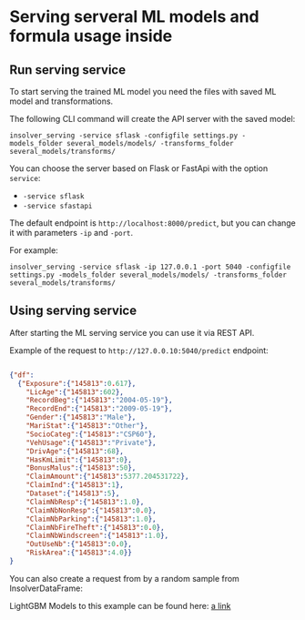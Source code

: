 # Serving serveral ML models and formula usage inside

## Run serving service

To start serving the trained ML model you need the files with saved ML model and transformations.

The following CLI command will create the API server with the saved model:

```shell
insolver_serving -service sflask -configfile settings.py -models_folder several_models/models/ -transforms_folder several_models/transforms/
```

You can choose the server based on Flask or FastApi with the option `service`:
- `-service sflask`
- `-service sfastapi`

The default endpoint is `http://localhost:8000/predict`, but you can change it with parameters `-ip` and `-port`.

For example:
```shell
insolver_serving -service sflask -ip 127.0.0.1 -port 5040 -configfile settings.py -models_folder several_models/models/ -transforms_folder several_models/transforms/
```


## Using serving service

After starting the ML serving service you can use it via REST API.


Example of the request to `http://127.0.0.10:5040/predict` endpoint:
```json

{"df": 
  {"Exposure":{"145813":0.617},
    "LicAge":{"145813":602},
    "RecordBeg":{"145813":"2004-05-19"},
    "RecordEnd":{"145813":"2009-05-19"},
    "Gender":{"145813":"Male"},
    "MariStat":{"145813":"Other"},
    "SocioCateg":{"145813":"CSP60"},
    "VehUsage":{"145813":"Private"},
    "DrivAge":{"145813":68},
    "HasKmLimit":{"145813":0},
    "BonusMalus":{"145813":50},
    "ClaimAmount":{"145813":5377.204531722},
    "ClaimInd":{"145813":1},
    "Dataset":{"145813":5},
    "ClaimNbResp":{"145813":1.0},
    "ClaimNbNonResp":{"145813":0.0},
    "ClaimNbParking":{"145813":1.0},
    "ClaimNbFireTheft":{"145813":0.0},
    "ClaimNbWindscreen":{"145813":1.0},
    "OutUseNb":{"145813":0.0},
    "RiskArea":{"145813":4.0}}
}

```

You can also create a request from by a random sample from InsolverDataFrame:

LightGBM Models to this example can be found here:
[a link](!https://drive.google.com/file/d/1fZ-93xghPBfoxxHAGZaduAh7qVdED0Pk/view?usp=sharing)